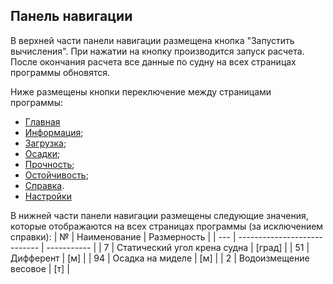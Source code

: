 ## Панель навигации
В верхней части панели навигации размещена кнопка "Запустить вычисления". При нажатии на кнопку производится запуск расчета. После окончания расчета все данные по судну на всех страницах программы обновятся. 

Ниже размещены кнопки переключение между страницами программы:
- [Главная](/docs/user-guide/ru/part03_mainScreen/part03_mainScreen.md)
- [Информация](/docs/user-guide/ru/part04_Info/part04_shipInfo.md);
- [Загрузка](/docs/user-guide/ru/part05_loading/part05_loading.md);
- [Осадки](/docs/user-guide/ru/part06_draft/part06_draft.md);
- [Прочность](/docs/user-guide/ru/part07_strength/part07_strength.md);
- [Остойчивость](/docs/user-guide/ru/part08_stability/part08_stability.md);
- [Справка](/docs/user-guide/ru/part09_help/part09_help.md).
- [Настройки](/docs/user-guide/ru/part10_settings/part10_settings.md)

В нижней части панели навигации размещены следующие значения, которые отображаются на всех страницах программы (за исключением справки):
| №   | Наименование                 | Размерность |
| --- | ---------------------------- | ----------- |
| 7   | Статический угол крена судна | [град]      |
| 51  | Дифферент                    | [м]         |
| 94  | Осадка на миделе             | [м]         |
| 2   | Водоизмещение весовое        | [т]         |